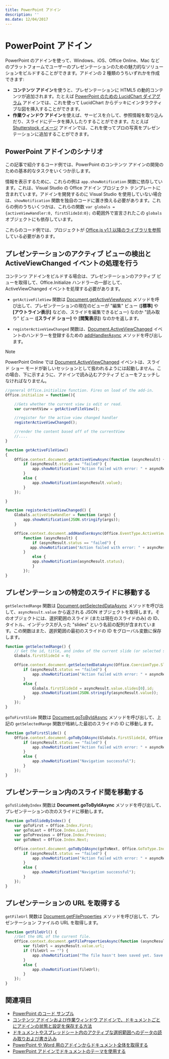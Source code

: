 ```yaml
---
title: PowerPoint アドイン
description: ''
ms.date: 12/04/2017
---
```


# <a name="powerpoint-add-ins"></a>PowerPoint アドイン

PowerPoint のアドインを使って、Windows、iOS、Office Online、Mac などのプラットフォームでユーザーのプレゼンテーションのための魅力的なソリューションをビルドすることができます。アドインの 2 種類のうちいずれかを作成できます:

- **コンテンツ アドイン**を使うと、プレゼンテーションに HTML5 の動的コンテンツが追加されます。たとえば [PowerPoint のための LucidChart ダイアグラム](https://store.office.com/en-us/app.aspx?assetid=WA104380117&ui=en-US&rs=en-US&ad=US&clickedfilter=OfficeProductFilter%3APowerPoint&productgroup=PowerPoint&homprd=PowerPoint&sourcecorrid=950950b7-aa6c-4766-95fa-e75d37266c21&homappcat=Productivity&homapppos=3&homchv=2&appredirect=false) アドインでは、これを使って LucidChart からデッキにインタラクティブな図を挿入することができます。
- **作業ウィンドウ アドイン**を使えば、サービスを介して、参照情報を取り込んだり、スライドにデータを挿入したりすることができます。たとえば [Shutterstock イメージ](https://store.office.com/en-us/app.aspx?assetid=WA104380169&ui=en-US&rs=en-US&ad=US&clickedfilter=OfficeProductFilter%3APowerPoint&productgroup=PowerPoint&homprd=PowerPoint&sourcecorrid=950950b7-aa6c-4766-95fa-e75d37266c21&homappcat=Editor%2527s%2BPicks&homapppos=0&homchv=1&appredirect=false) アドインでは、これを使ってプロの写真をプレゼンテーションに追加することができます。 

## <a name="powerpoint-add-in-scenarios"></a>PowerPoint アドインのシナリオ

この記事で紹介するコード例では、PowerPoint のコンテンツ アドインの開発のための基本的なタスクをいくつか示します。 

情報を表示するために、これらの例は `app.showNotification` 関数に依存しています。これは、Visual Studio の Office アドイン プロジェクト テンプレートに含まれています。アドインを開発するのに Visual Studio を使用していない場合は、`showNotification` 関数を独自のコードに置き換える必要があります。これらの例のうちいくつかは、これらの関数 `var globals = {activeViewHandler:0, firstSlideId:0};` の範囲外で宣言されたこの `globals` オブジェクトにも依存しています。

これらのコード例では、プロジェクトが [Office.js v1.1 以降のライブラリを参照](../develop/referencing-the-javascript-api-for-office-library-from-its-cdn.md)している必要があります。


## <a name="detect-the-presentations-active-view-and-handle-the-activeviewchanged-event"></a>プレゼンテーションのアクティブ ビューの検出と ActiveViewChanged イベントの処理を行う

コンテンツ アドインをビルドする場合は、プレゼンテーションのアクティブ ビューを取得して、Office.Initialize ハンドラーの一部として、ActiveViewChanged イベントを処理する必要があります。


- `getActiveFileView` 関数は [Document.getActiveViewAsync](https://dev.office.com/reference/add-ins/shared/document.getactiveviewasync) メソッドを呼び出して、プレゼンテーションの現在のビューが "編集" ビュー (**[標準]** や **[アウトライン表示]** などの、スライドを編集できるビュー) なのか "読み取り" ビュー (**[スライド ショー]** や **[閲覧表示]**) なのかを返します。


- `registerActiveViewChanged` 関数は、[Document.ActiveViewChanged](https://dev.office.com/reference/add-ins/shared/document.activeviewchanged) イベントのハンドラーを登録するための [addHandlerAsync](https://dev.office.com/reference/add-ins/shared/document.addhandlerasync) メソッドを呼び出します。 

> [!NOTE]
> PowerPoint Online では [Document.ActiveViewChanged](https://dev.office.com/reference/add-ins/shared/document.activeviewchanged) イベントは、スライド ショー モードが新しいセッションとして扱われるようには起動しません。この場合、下に示すように、アドインで読み込むアクティブ ビューをフェッチしなければなりません。

```js
//general Office.initialize function. Fires on load of the add-in.
Office.initialize = function(){

    //Gets whether the current view is edit or read.
    var currentView = getActiveFileView();

    //register for the active view changed handler
    registerActiveViewChanged();

    //render the content based off of the currentView
    //....
}

function getActiveFileView()
{
    Office.context.document.getActiveViewAsync(function (asyncResult) {
        if (asyncResult.status == "failed") {
            app.showNotification("Action failed with error: " + asyncResult.error.message);
        }
        else {
            app.showNotification(asyncResult.value);
        }
    });

}

function registerActiveViewChanged() {
    Globals.activeViewHandler = function (args) {
        app.showNotification(JSON.stringify(args));
    }

    Office.context.document.addHandlerAsync(Office.EventType.ActiveViewChanged, Globals.activeViewHandler, 
        function (asyncResult) {
            if (asyncResult.status == "failed") {
           app.showNotification("Action failed with error: " + asyncResult.error.message);
        }
            else {
            app.showNotification(asyncResult.status);
            }
        });
}
```
    

## <a name="navigate-to-a-particular-slide-in-the-presentation"></a>プレゼンテーションの特定のスライドに移動する

`getSelectedRange` 関数は [Document.getSelectedDataAsync](https://dev.office.com/reference/add-ins/shared/document.getselecteddataasync) メソッドを呼び出して、`asyncResult.value` から返される JSON オブジェクトを取得します。そのオブジェクトには、選択範囲のスライド (または現在のスライドのみ) の ID、タイトル、インデックスが入った "slides" という名前の配列が含まれています。この関数はまた、選択範囲の最初のスライドの ID をグローバル変数に保存します。


```js
function getSelectedRange() {
    // Get the id, title, and index of the current slide (or selected slides) and store the first slide id */
    Globals.firstSlideId = 0;

    Office.context.document.getSelectedDataAsync(Office.CoercionType.SlideRange, function (asyncResult) {
        if (asyncResult.status == "failed") {
            app.showNotification("Action failed with error: " + asyncResult.error.message);
        }
        else {
            Globals.firstSlideId = asyncResult.value.slides[0].id;
            app.showNotification(JSON.stringify(asyncResult.value));
        }
    });
}
```

`goToFirstSlide` 関数は [Document.goToByIdAsync](https://dev.office.com/reference/add-ins/shared/document.gotobyidasync) メソッドを呼び出して、上記の `getSelectedRange` 関数が格納した最初のスライドの ID に移動します。




```js
function goToFirstSlide() {
    Office.context.document.goToByIdAsync(Globals.firstSlideId, Office.GoToType.Slide, function (asyncResult) {
        if (asyncResult.status == "failed") {
            app.showNotification("Action failed with error: " + asyncResult.error.message);
        }
        else {
            app.showNotification("Navigation successful");
        }
    });
}
```


## <a name="navigate-between-slides-in-the-presentation"></a>プレゼンテーション内のスライド間を移動する

`goToSlideByIndex` 関数は **Document.goToByIdAsync** メソッドを呼び出して、プレゼンテーションの次のスライドに移動します。


```js
function goToSlideByIndex() {
    var goToFirst = Office.Index.First;
    var goToLast = Office.Index.Last;
    var goToPrevious = Office.Index.Previous;
    var goToNext = Office.Index.Next;

    Office.context.document.goToByIdAsync(goToNext, Office.GoToType.Index, function (asyncResult) {
        if (asyncResult.status == "failed") {
            app.showNotification("Action failed with error: " + asyncResult.error.message);
        }
        else {
            app.showNotification("Navigation successful");
        }
    });
}
```

## <a name="get-the-url-of-the-presentation"></a>プレゼンテーションの URL を取得する

`getFileUrl` 関数は [Document.getFileProperties](https://dev.office.com/reference/add-ins/shared/document.getfilepropertiesasync) メソッドを呼び出して、プレゼンテーション ファイルの URL を取得します。


```js
function getFileUrl() {
    //Get the URL of the current file.
    Office.context.document.getFilePropertiesAsync(function (asyncResult) {
        var fileUrl = asyncResult.value.url;
        if (fileUrl == "") {
            app.showNotification("The file hasn't been saved yet. Save the file and try again");
        }
        else {
            app.showNotification(fileUrl);
        }
    });
}
```



## <a name="see-also"></a>関連項目
- [PowerPoint のコード サンプル](https://dev.office.com/code-samples#?filters=powerpoint)
- [コンテンツ アドインおよび作業ウィンドウ アドインで、ドキュメントごとにアドインの状態と設定を保存する方法](../develop/persisting-add-in-state-and-settings.md#how-to-save-add-in-state-and-settings-per-document-for-content-and-task-pane-add-ins)
- [ドキュメントやスプレッドシート内のアクティブな選択範囲へのデータの読み取りおよび書き込み](../develop/read-and-write-data-to-the-active-selection-in-a-document-or-spreadsheet.md)
- [PowerPoint や Word 用のアドインからドキュメント全体を取得する](../powerpoint/get-the-whole-document-from-an-add-in-for-powerpoint.md)
- [PowerPoint アドインでドキュメントのテーマを使用する](use-document-themes-in-your-powerpoint-add-ins.md)
    
